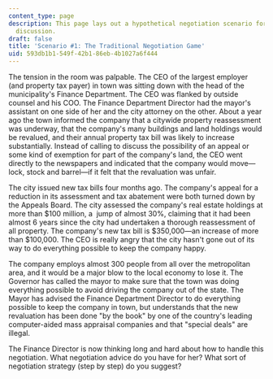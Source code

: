 ```yaml
---
content_type: page
description: This page lays out a hypothetical negotiation scenario for thought and
  discussion.
draft: false
title: 'Scenario #1: The Traditional Negotiation Game'
uid: 593db1b1-549f-42b1-86eb-4b1027a6f444
---
```

The tension in the room was palpable. The CEO of the largest employer (and property tax payer) in town was sitting down with the head of the municipality's Finance Department. The CEO was flanked by outside counsel and his COO. The Finance Department Director had the mayor's assistant on one side of her and the city attorney on the other. About a year ago the town informed the company that a citywide property reassessment was underway, that the company's many buildings and land holdings would be revalued, and their annual property tax bill was likely to increase substantially. Instead of calling to discuss the possibility of an appeal or some kind of exemption for part of the company's land, the CEO went directly to the newspapers and indicated that the company would move—lock, stock and barrel—if it felt that the revaluation was unfair. 

The city issued new tax bills four months ago. The company's appeal for a reduction in its assessment and tax abatement were both turned down by the Appeals Board. The city assessed the company's real estate holdings at more than $100 million, a  jump of almost 30%, claiming that it had been almost 6 years since the city had undertaken a thorough reassessment of all property. The company's new tax bill is $350,000—an increase of more than $100,000. The CEO is really angry that the city hasn't gone out of its way to do everything possible to keep the company happy.

The company employs almost 300 people from all over the metropolitan area, and it would be a major blow to the local economy to lose it. The Governor has called the mayor to make sure that the town was doing everything possible to avoid driving the company out of the state. The Mayor has advised the Finance Department Director to do everything possible to keep the company in town, but understands that the new revaluation has been done "by the book" by one of the country's leading computer-aided mass appraisal companies and that "special deals" are illegal.

The Finance Director is now thinking long and hard about how to handle this negotiation. What negotiation advice do you have for her? What sort of negotiation strategy (step by step) do you suggest?